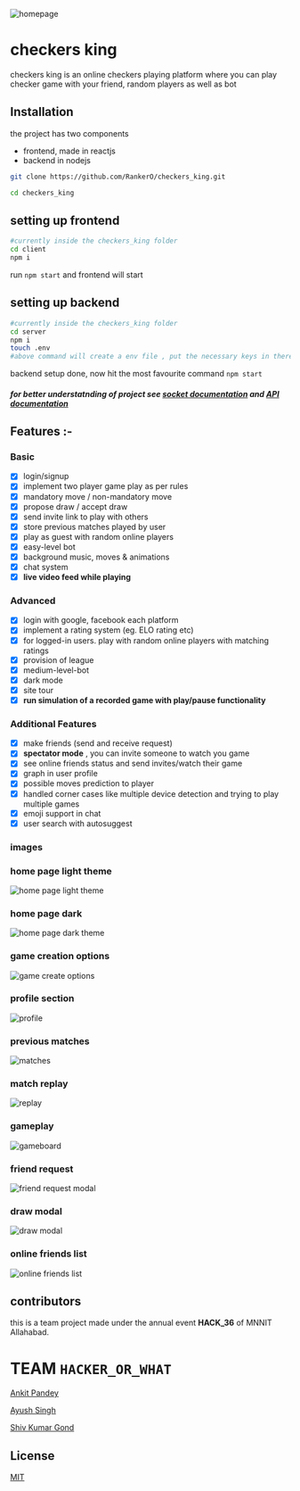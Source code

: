 ![homepage](https://drive.google.com/uc?export=view&id=1VPf18ntL3SL5NUkAfre3Kc1jH8Zf_rSw)

# checkers king

checkers king is an online checkers playing platform where you can play checker game with your friend, random players as well as bot

## Installation

the project has two components

- frontend, made in reactjs
- backend in nodejs

```bash
git clone https://github.com/RankerO/checkers_king.git
```

```bash
cd checkers_king
```

## setting up frontend

```bash
#currently inside the checkers_king folder
cd client
npm i
```

run `npm start` and frontend will start

## setting up backend

```bash
#currently inside the checkers_king folder
cd server
npm i
touch .env
#above command will create a env file , put the necessary keys in there
```

backend setup done, now hit the most favourite command `npm start`

##### for better understatnding of project see [socket documentation](/server/src/socket/Documentation.md) and [API documentation](/server/README.md)

## Features :-

### Basic

- [x] login/signup
- [x] implement two player game play as per rules
- [x] mandatory move / non-mandatory move
- [x] propose draw / accept draw
- [x] send invite link to play with others
- [x] store previous matches played by user
- [x] play as guest with random online players
- [x] easy-level bot
- [x] background music, moves & animations
- [x] chat system
- [x] **live video feed while playing**

### Advanced

- [x] login with google, facebook each platform
- [x] implement a rating system (eg. ELO rating etc)
- [x] for logged-in users. play with random online players with matching ratings
- [x] provision of league
- [x] medium-level-bot
- [x] dark mode
- [x] site tour
- [x] **run simulation of a recorded game with play/pause functionality**

### Additional Features

- [x] make friends (send and receive request)
- [x] **spectator mode** , you can invite someone to watch you game
- [x] see online friends status and send invites/watch their game
- [x] graph in user profile
- [x] possible moves prediction to player
- [x] handled corner cases like multiple device detection and trying to play multiple games
- [x] emoji support in chat
- [x] user search with autosuggest

### images

### home page light theme

![home page light theme](https://drive.google.com/file/d/1tke8TXeiDNS_s_CQkFvWltgzFhtFMpUz)

### home page dark

![home page dark theme](https://drive.google.com/file/d/1WFVY86uwbcvTD8_f_oblCemGs7ID7Vo1)

### game creation options

![game create options](https://drive.google.com/file/d/1Q93Acj7roCd3jikDuaV0BxA71WSUT-n5)

### profile section

![profile](https://drive.google.com/file/d/1TmSXLCPQukJHDUdhQWJ9VZQZB_5Ybqa3)

### previous matches

![matches](https://drive.google.com/file/d/1c9jV3nk-_31ZylK5xQHzVPbbU0KzC39o)

### match replay

![replay](https://drive.google.com/file/d/1PerV3YNnfSdVKHZoLr-wLj4eC3nbO5Bz)

### gameplay

![gameboard](https://drive.google.com/file/d/18HMfgQFBI-Kvb9OOXh82GI9hbzlCfC7T)

### friend request

![friend request modal](https://drive.google.com/file/d/1t0tIwd6Hhjp5voqREIq4RwppTReFmA2n)

### draw modal

![draw modal](https://drive.google.com/file/d/1zlVoPyiZI027J2Hv61XIKkmCsLRV7InC)

### online friends list

![online friends list](https://drive.google.com/file/d/129R61FWFl48A-81mtE_xYHb2GkJO-73N)

## contributors

this is a team project made under the annual event **HACK_36** of MNNIT Allahabad.

# TEAM `HACKER_OR_WHAT`

[Ankit Pandey](https://github.com/RankerO/)

[Ayush Singh](https://github.com/)

[Shiv Kumar Gond](https://github.com/)

## License

[MIT](https://choosealicense.com/licenses/mit/)

